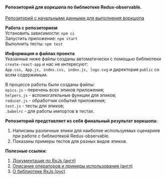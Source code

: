 #### Репозиторий для воркшопа по библиотеке Redux-observable.

[Репозиторий с начальными данными для выполнения воркшопа](https://github.com/thebraid/gdg-redux-observable-init) 

**Работа с репозиторием**  
Установить зависимости: `npm ci`  
Запустить приложение: `npm start`  
Выполнить тесты: `npm test`

**Информация о файлах проекта**  
Указанные ниже файлы созданы автоматически с помощью библиотеки `create-react-app` и нас не интересуют:  
`App.css, App.js, index.css, index.js, logo.svg` и директория `public` со всем содержимым.

В процессе работы были созданы файлы:  
`epics.js` - перечень всех эпиков приложения;  
`helpers.js` - вспомогательные функции для эпиков;  
`reducer.js` - обработчик событий приложения;  
`test.js` - тесты для эпиков;  
`.babelrc` - для работы импортов в тестах.


**Репозиторий представляет из себя финальный результат воркшопа:**
1. Написаны различные эпики для наиболее используемых сценариев при работе с библиотекой Redux-observable.
2. Показаны примеры тестов для разных видов эпиков.


**Полезные ссылки:**
1. [Документация по RxJs (англ)](https://rxjs-dev.firebaseapp.com/guide/overview)
2. [Описание операторов и примеры использования (англ)](https://www.learnrxjs.io/)
3. [О библиотеке RxJs (рус)](https://webdraftt.com/tutorial/rxjs/about)
